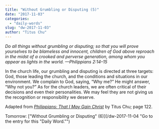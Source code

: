 ```yaml
---
title: "Without Grumbling or Disputing (5)"
date: "2017-11-03"
categories: 
  - "daily-words"
slug: "dw-2017-11-03"
author: "Titus Chu"
---
```


_Do all things without grumbling or disputing; so that you will prove yourselves to be blameless and innocent, children of God above reproach in the midst of a crooked and perverse generation, among whom you appear as lights in the world._ _—Philippians 2:14–15_

In the church life, our grumbling and disputing is directed at three targets: God, those leading the church, and the conditions and situations in our environment. We complain to God, saying, “Why me?” He might answer, “Why not you?” As for the church leaders, we are often critical of their decisions and even their personalities. We may feel they are not giving us the recognition or responsibility we deserve.

Adapted from _[Philippians: That I May Gain Christ](/book-philippians "Go to the listing for this book.")_ by Titus Chu; page 122.

Tomorrow: ["Without Grumbling or Disputing" (6)](/dw-2017-11-04 "Go to the entry for this "Daily Word."")
